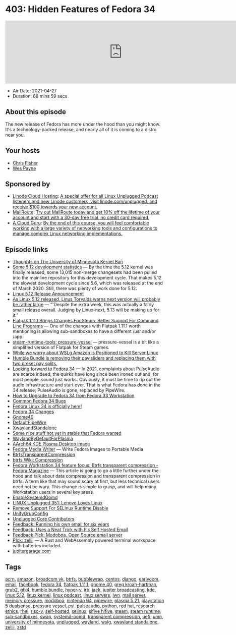 # 403: Hidden Features of Fedora 34

<iframe src="https://player.fireside.fm/v2/RUkczH-V+MCXbXsfJ?theme=dark" width="740" height="200" frameborder="0" scrolling="no"></iframe>

* Air Date: 2021-04-27
* Duration: 68 mins 59 secs

## About this episode

The new release of Fedora has more under the hood than you might know. It's a technology-packed release, and nearly all of it is coming to a distro near you.

## Your hosts
* [Chris Fisher](https://linuxunplugged.com/hosts/chrislas)
* [Wes Payne](https://linuxunplugged.com/hosts/wes)

## Sponsored by

  * [Linode Cloud Hosting](https://linode.com/unplugged): [A special offer for all Linux Unplugged Podcast listeners and new Linode customers, visit linode.com/unplugged, and receive $100 towards your new account. ](https://linode.com/unplugged)
  * [MailRoute](http://mailroute.net/linux): [Try out MailRoute today and get 10% off the lifetime of your account and start with a 30-day free trial, no credit card required.](http://mailroute.net/linux)
  * [A Cloud Guru](https://linuxacademy.com/cp/modules/view/id/262/?utm_source=jupiter&utm_medium=cpc): [By the end of this course, you will feel comfortable working with a large variety of networking tools and configurations to manage complex Linux networking implementations.](https://linuxacademy.com/cp/modules/view/id/262/?utm_source=jupiter&utm_medium=cpc)



## Episode links

  * [Thoughts on The University of Minnesota Kernel Ban](https://linuxactionnews.com/186 "Thoughts on The University of Minnesota Kernel Ban")
  * [Some 5.12 development statistics](https://lwn.net/Articles/853039/ "Some 5.12 development statistics") — By the time the 5.12 kernel was finally released, some 13,015 non-merge changesets had been pulled into the mainline repository for this development cycle. That makes 5.12 the slowest development cycle since 5.6, which was released at the end of March 2020. Still, there was plenty of work done for 5.12.
  * [Linux 5.12 Release Announcement](https://lwn.net/Articles/854420/ "Linux 5.12 Release Announcement")
  * [As Linux 5.12 released, Linus Torvalds warns next version will probably be rather large](https://www.theregister.com/2021/04/25/linux_5_12_released/ "As Linux 5.12 released, Linus Torvalds warns next version will probably be rather large") — "'Despite the extra week, this was actually a fairly small release overall. Judging by Linux-next, 5.13 will be making up for it."
  * [Flatpak 1.11.1 Brings Changes For Steam, Better Support For Command Line Programs](https://www.phoronix.com/scan.php?page=news_item&px=Flatpak-1.11.1-Released "Flatpak 1.11.1 Brings Changes For Steam, Better Support For Command Line Programs") — One of the changes with Flatpak 1.11.1 worth mentioning is allowing sub-sandboxes to have a different /usr and/or /app.
  * [steam-runtime-tools: pressure-vessel](https://gitlab.steamos.cloud/steamrt/steam-runtime-tools/-/blob/master/pressure-vessel/README.md "steam-runtime-tools: pressure-vessel") — pressure-vessel is a bit like a simplified version of Flatpak for Steam games.
  * [While we worry about WSLg Amazon is Positioned to Kill Server Linux](https://dev.to/marianorenteria/is-aws-killing-linux-3b06 "While we worry about WSLg Amazon is Positioned to Kill Server Linux")
  * [Humble Bundle is removing their pay sliders and replacing them with two preset pay splits.](https://www.reddit.com/r/linux_gaming/comments/mxjj6l/humble_bundle_is_removing_their_pay_sliders_and/ "Humble Bundle is removing their pay sliders and replacing them with two preset pay splits.")
  * [Looking forward to Fedora 34](https://lwn.net/Articles/852541/ "Looking forward to Fedora 34") — In 2021, complaints about PulseAudio are scarce indeed; the quirks have long since been ironed out and, for most people, sound just works. Obviously, it must be time to rip out the audio infrastructure and start over. That is what Fedora has done in the 34 release; PulseAudio is gone, replaced by PipeWire.
  * [How to Upgrade to Fedora 34 from Fedora 33 Workstation](https://www.debugpoint.com/2021/04/upgrade-fedora-34-from-fedora-33/ "How to Upgrade to Fedora 34 from Fedora 33 Workstation")
  * [Common Fedora 34 Bugs](https://fedoraproject.org/wiki/Common_F34_bugs "Common Fedora 34 Bugs")
  * [Fedora Linux 34 is officially here!](https://fedoramagazine.org/announcing-fedora-34/ "Fedora Linux 34 is officially here!")
  * [Fedora 34 Changes](https://fedoraproject.org/wiki/Releases/34/ChangeSet "Fedora 34 Changes")
  * [Gnome40](https://fedoraproject.org/wiki/Changes/Gnome40 "Gnome40")
  * [DefaultPipeWire](https://fedoraproject.org/wiki/Changes/DefaultPipeWire "DefaultPipeWire")
  * [XwaylandStandalone](https://fedoraproject.org/wiki/Changes/XwaylandStandalone "XwaylandStandalone")
  * [Some nice stuff not yet in stable that Fedora wanted](https://fedoraproject.org/wiki/Changes/XwaylandStandalone#Benefit_to_Fedora "Some nice stuff not yet in stable that Fedora wanted")
  * [WaylandByDefaultForPlasma](https://fedoraproject.org/wiki/Changes/WaylandByDefaultForPlasma "WaylandByDefaultForPlasma")
  * [AArch64 KDE Plasma Desktop image](https://fedoraproject.org/wiki/Changes/AArch64_KDE_Plasma_Desktop_image "AArch64 KDE Plasma Desktop image")
  * [Fedora Media Writer](https://github.com/FedoraQt/MediaWriter "Fedora Media Writer") — Write Fedora Images to Portable Media
  * [BtrfsTransparentCompression](https://fedoraproject.org/wiki/Changes/BtrfsTransparentCompression "BtrfsTransparentCompression")
  * [btrfs Wiki: Compression](https://btrfs.wiki.kernel.org/index.php/Compression "btrfs Wiki: Compression")
  * [Fedora Workstation 34 feature focus: Btrfs transparent compression - Fedora Magazine](https://fedoramagazine.org/fedora-workstation-34-feature-focus-btrfs-transparent-compression/ "Fedora Workstation 34 feature focus: Btrfs transparent compression - Fedora Magazine") — This article is going to go a little further under the hood and talk about data compression and transparent compression in btrfs. A term like that may sound scary at first, but less technical users need not be wary. This change is simple to grasp, and will help many Workstation users in several key areas.
  * [EnableSystemdOomd](https://fedoraproject.org/wiki/Changes/EnableSystemdOomd "EnableSystemdOomd")
  * [LINUX Unplugged 351: Lenovo Loves Linux](https://linuxunplugged.com/351 "LINUX Unplugged 351: Lenovo Loves Linux")
  * [Remove Support For SELinux Runtime Disable](https://fedoraproject.org/wiki/Changes/Remove_Support_For_SELinux_Runtime_Disable "Remove Support For SELinux Runtime Disable")
  * [UnifyGrubConfig](https://fedoraproject.org/wiki/Changes/UnifyGrubConfig "UnifyGrubConfig")
  * [Unplugged Core Contributors](http://unpluggedcore.com/ "Unplugged Core Contributors")
  * [Feedback: Running his own email for six years](https://slexy.org/view/s28NVOcVZq "Feedback: Running his own email for six years")
  * [Feedback: Uses a Neat Trick with his Self Hosted Email](https://slexy.org/view/s2zreurWB0 "Feedback: Uses a Neat Trick with his Self Hosted Email")
  * [Feedback PIck: Modoboa, Open Source email server](https://modoboa.org/en/ "Feedback PIck: Modoboa, Open Source email server")
  * [PIck: zellij](https://github.com/zellij-org/zellij "PIck: zellij") — A Rust and WebAssembly powered terminal workspace with batteries included.
  * [jupitergarage.com](http://jupitergarage.com/ "jupitergarage.com")



## Tags

[acrn](https://linuxunplugged.com/tags/acrn), [amazon](https://linuxunplugged.com/tags/amazon), [broadcom vk](https://linuxunplugged.com/tags/broadcom%20vk), [btrfs](https://linuxunplugged.com/tags/btrfs), [bubblewrap](https://linuxunplugged.com/tags/bubblewrap), [centos](https://linuxunplugged.com/tags/centos), [django](https://linuxunplugged.com/tags/django), [earlyoom](https://linuxunplugged.com/tags/earlyoom), [email](https://linuxunplugged.com/tags/email), [facebook](https://linuxunplugged.com/tags/facebook), [fedora 34](https://linuxunplugged.com/tags/fedora%2034), [flatpak 1.11.1](https://linuxunplugged.com/tags/flatpak%201.11.1), [gnome 40](https://linuxunplugged.com/tags/gnome%2040), [greg kroah-hartman](https://linuxunplugged.com/tags/greg%20kroah-hartman), [grub2](https://linuxunplugged.com/tags/grub2), [gtk4](https://linuxunplugged.com/tags/gtk4), [humble bundle](https://linuxunplugged.com/tags/humble%20bundle), [hyper-v](https://linuxunplugged.com/tags/hyper-v), [irb](https://linuxunplugged.com/tags/irb), [jack](https://linuxunplugged.com/tags/jack), [jupiter broadcasting](https://linuxunplugged.com/tags/jupiter%20broadcasting), [kde](https://linuxunplugged.com/tags/kde), [linux 5.12](https://linuxunplugged.com/tags/linux%205.12), [linux kernel](https://linuxunplugged.com/tags/linux%20kernel), [linux podcast](https://linuxunplugged.com/tags/linux%20podcast), [linux servers](https://linuxunplugged.com/tags/linux%20servers), [lwn](https://linuxunplugged.com/tags/lwn), [mail server](https://linuxunplugged.com/tags/mail%20server), [memory pressure](https://linuxunplugged.com/tags/memory%20pressure), [modoboa](https://linuxunplugged.com/tags/modoboa), [nintendo 64](https://linuxunplugged.com/tags/nintendo%2064), [pipewire](https://linuxunplugged.com/tags/pipewire), [plasma 5.21](https://linuxunplugged.com/tags/plasma%205.21), [playstation 5 dualsense](https://linuxunplugged.com/tags/playstation%205%20dualsense), [pressure vessel](https://linuxunplugged.com/tags/pressure%20vessel), [psi](https://linuxunplugged.com/tags/psi), [pulseaudio](https://linuxunplugged.com/tags/pulseaudio), [python](https://linuxunplugged.com/tags/python), [red hat](https://linuxunplugged.com/tags/red%20hat), [research ethics](https://linuxunplugged.com/tags/research%20ethics), [rhel](https://linuxunplugged.com/tags/rhel), [risc-v](https://linuxunplugged.com/tags/risc-v), [self-hosted](https://linuxunplugged.com/tags/self-hosted), [selinux](https://linuxunplugged.com/tags/selinux), [sifive hifive](https://linuxunplugged.com/tags/sifive%20hifive), [steam](https://linuxunplugged.com/tags/steam), [steam runtime](https://linuxunplugged.com/tags/steam%20runtime), [sub-sandboxes](https://linuxunplugged.com/tags/sub-sandboxes), [swap](https://linuxunplugged.com/tags/swap), [systemd-oomd](https://linuxunplugged.com/tags/systemd-oomd), [transparent compression](https://linuxunplugged.com/tags/transparent%20compression), [uefi](https://linuxunplugged.com/tags/uefi), [umn](https://linuxunplugged.com/tags/umn), [university of minnesota](https://linuxunplugged.com/tags/university%20of%20minnesota), [unplugged](https://linuxunplugged.com/tags/unplugged), [wayland](https://linuxunplugged.com/tags/wayland), [wslg](https://linuxunplugged.com/tags/wslg), [xwayland standalone](https://linuxunplugged.com/tags/xwayland%20standalone), [zellij](https://linuxunplugged.com/tags/zellij), [zstd](https://linuxunplugged.com/tags/zstd)